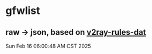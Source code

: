 # gfwlist
## raw -> json, based on [v2ray-rules-dat](https://github.com/Loyalsoldier/v2ray-rules-dat)
Sun Feb 16 06:00:48 AM CST 2025

